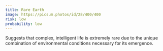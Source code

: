 ```yaml
---
title: Rare Earth
image: https://picsum.photos/id/28/400/400
risk: low
probability: low
---
```


Suggests that complex, intelligent life is extremely rare due to the unique combination of environmental conditions necessary for its emergence.
